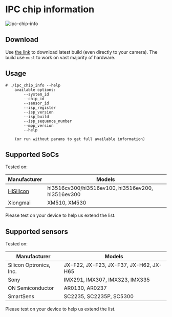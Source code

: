 # IPC chip information

![ipc-chip-info](https://github.com/OpenIPC/ipc_chip_info/workflows/ipc-chip-info/badge.svg)

## Download

Use [the
link](https://github.com/OpenIPC/ipc_chip_info/releases/download/latest/ipc_chip_info)
to download latest build (even directly to your camera). The build use `musl` to
work on vast majority of hardware.

## Usage

```
# ./ipc_chip_info --help
    available options:
        --system_id
        --chip_id
        --sensor_id
        --isp_register
        --isp_version
        --isp_build
        --isp_sequence_number
        --mpp_version
        --help

    (or run without params to get full available information)
```

## Supported SoCs

Tested on:

|Manufacturer|Models|
|---|---|
|[HiSilicon](https://github.com/openIPC/camerasrnd/#chip-families-information)|hi3516cv300/hi3516ev100, hi3516ev200, hi3516ev300|
|Xiongmai|XM510, XM530|

Please test on your device to help us extend the list.

## Supported sensors

Tested on:

|Manufacturer           |Models                                 |
|-----------------------|---------------------------------------|
|Silicon Optronics, Inc.|JX-F22, JX-F23, JX-F37, JX-H62, JX-H65 |
|Sony                   |IMX291, IMX307, IMX323, IMX335         |
|ON Semiconductor       |AR0130, AR0237                         |
|SmartSens              |SC2235, SC2235P, SC5300                |

Please test on your device to help us extend the list.
